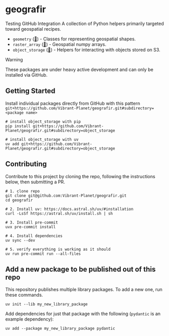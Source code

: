 # geografir
Testing GitHub Integration
A collection of Python helpers primarily targeted toward geospatial recipes.

- `geometry` ([🔗](https://github.com/Vibrant-Planet/geografir/tree/main/geometry)) - Classes for representing geospatial shapes.
- `raster_array` ([🔗](https://github.com/Vibrant-Planet/geografir/tree/main/raster_array)) - Geospatial numpy arrays.
- `object_storage` ([🔗](https://github.com/Vibrant-Planet/geografir/tree/main/object_storageg)) - Helpers for interacting with objects stored on S3.

> [!WARNING]
> These packages are under heavy active development and can only be installed via GitHub.

## Getting Started

Install individual packages directly from GitHub with this pattern `git+https://github.com/Vibrant-Planet/geografir.git#subdirectory=<package name>`

```shell
# install object_storage with pip
pip install git+https://github.com/Vibrant-Planet/geografir.git#subdirectory=object_storage

# install object_storage with uv
uv add git+https://github.com/Vibrant-Planet/geografir.git#subdirectory=object_storage
```

## Contributing

Contribute to this project by cloning the repo, following the instructions below, then submitting a PR.

```shell
# 1. clone repo
git clone git@github.com:Vibrant-Planet/geografir.git
cd geografir

# 2. Install uv: https://docs.astral.sh/uv/#installation
curl -LsSf https://astral.sh/uv/install.sh | sh

# 3. Install pre-commit
uvx pre-commit install

# 4. Install dependencies
uv sync --dev

# 5. verify everything is working as it should
uv run pre-commit run --all-files
```

## Add a new package to be published out of this repo

This repository publishes multiple library packages. To add a new one, run these commands.

```shell
uv init --lib my_new_library_package
```

Add dependencies for just that package with the following (`pydantic` is an example dependency):
```shell
uv add --package my_new_library_package pydantic
```
